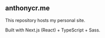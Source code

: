 ## anthonycr.me

This repository hosts my personal site.

Built with Next.js (React) + TypeScript + Sass.